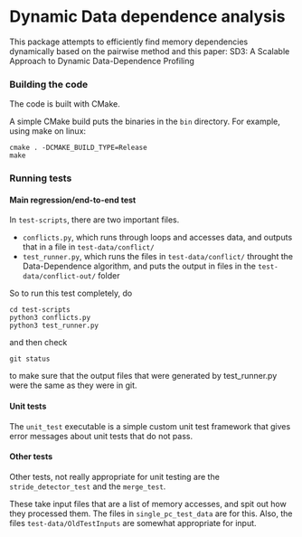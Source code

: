 # Dynamic Data dependence analysis

This package attempts to efficiently find memory dependencies dynamically based
on the pairwise method and this paper: SD3: A Scalable Approach to Dynamic Data-Dependence Profiling

### Building the code

The code is built with CMake.

A simple CMake build puts the binaries in the `bin` directory. For example, using make on linux:

    cmake . -DCMAKE_BUILD_TYPE=Release
    make

### Running tests


#### Main regression/end-to-end test

In `test-scripts`, there are two important files.

* `conflicts.py`, which runs through loops and accesses data, and outputs that in a file in `test-data/conflict/`
* `test_runner.py`, which runs the files in `test-data/conflict/` throught the Data-Dependence algorithm, and puts the output in files in the `test-data/conflict-out/` folder

So to run this test completely, do

    cd test-scripts
    python3 conflicts.py
    python3 test_runner.py

and then check

    git status

to make sure that the output files that were generated by test_runner.py were the same as they were in git.

#### Unit tests

The `unit_test` executable is a simple custom unit test framework that
gives error messages about unit tests that do not pass.

#### Other tests

Other tests, not really appropriate for unit testing are the `stride_detector_test`
and the `merge_test`.

These take input files that are a list of memory accesses, and spit out how they processed them. The files in `single_pc_test_data` are for this. Also, the files `test-data/OldTestInputs` are somewhat appropriate for input.
